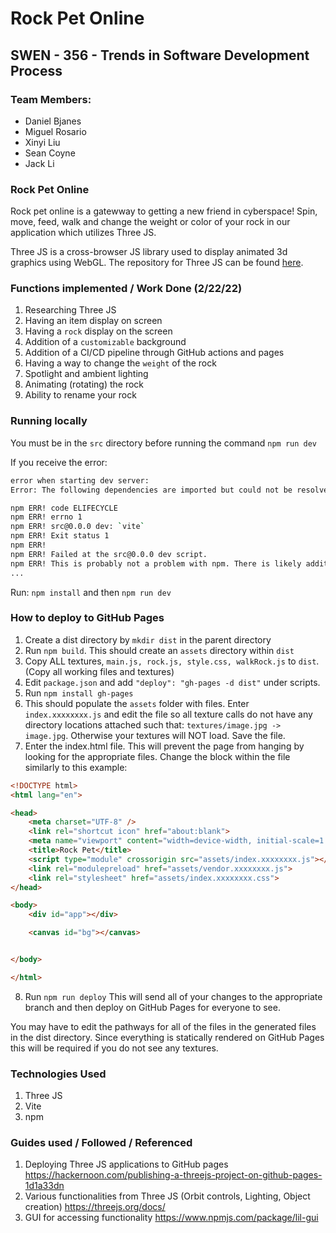 # Rock Pet Online

## SWEN - 356 - Trends in Software Development Process

### Team Members:
- Daniel Bjanes
- Miguel Rosario
- Xinyi Liu
- Sean Coyne
- Jack Li

### Rock Pet Online
Rock pet online is a gatewway to getting a new friend
in cyberspace! Spin, move, feed, walk and change the weight or color
of your rock in our application which utilizes Three JS.

Three JS is a cross-browser JS library used to display animated 3d graphics
using WebGL. The repository for Three JS can be found [here](https://github.com/mrdoob/three.js/).

### Functions implemented / Work Done (2/22/22)
1. Researching Three JS
2. Having an item display on screen
3. Having a `rock` display on the screen
4. Addition of a `customizable` background
5. Addition of a CI/CD pipeline through GitHub actions and pages
6. Having a way to change the `weight` of the rock
7. Spotlight and ambient lighting
8. Animating (rotating) the rock
9. Ability to rename your rock

### Running locally
You must be in the `src` directory before running the command
`npm run dev`

If you receive the error:
```bash
error when starting dev server:
Error: The following dependencies are imported but could not be resolved:

npm ERR! code ELIFECYCLE
npm ERR! errno 1
npm ERR! src@0.0.0 dev: `vite`
npm ERR! Exit status 1
npm ERR!
npm ERR! Failed at the src@0.0.0 dev script.
npm ERR! This is probably not a problem with npm. There is likely additional logging output above.
...
```
Run: `npm install` and then `npm run dev` 

### How to deploy to GitHub Pages
1. Create a dist directory by `mkdir dist` in the parent directory
2. Run `npm build`. This should create an `assets` directory within `dist`
3. Copy ALL textures, `main.js, rock.js, style.css, walkRock.js` to `dist`. (Copy all working files and textures)
4. Edit `package.json` and add `"deploy": "gh-pages -d dist"` under scripts.
5. Run `npm install gh-pages`
6. This should populate the `assets` folder with files. Enter `index.xxxxxxxx.js` and edit the file so all texture calls do not have any directory locations attached such that: `textures/image.jpg -> image.jpg`. Otherwise your textures will NOT load. Save the file.
7. Enter the index.html file. This will prevent the page from hanging by looking for the appropriate files. Change the block within the file similarly to this example:
```html
<!DOCTYPE html>
<html lang="en">

<head>
    <meta charset="UTF-8" />
    <link rel="shortcut icon" href="about:blank">
    <meta name="viewport" content="width=device-width, initial-scale=1.0" />
    <title>Rock Pet</title>
    <script type="module" crossorigin src="assets/index.xxxxxxxx.js"></script>
    <link rel="modulepreload" href="assets/vendor.xxxxxxxx.js">
    <link rel="stylesheet" href="assets/index.xxxxxxxx.css">
</head>

<body>
    <div id="app"></div>

    <canvas id="bg"></canvas>


</body>

</html>
```

8. Run `npm run deploy` This will send all of your changes to the appropriate branch and then deploy on GitHub Pages for everyone to see. 

You may have to edit the pathways for all of the files in the generated files in the dist directory. Since everything is statically rendered on GitHub Pages this will be required if you do not see any textures.

### Technologies Used
1. Three JS
2. Vite
3. npm

### Guides used / Followed / Referenced
1. Deploying Three JS applications to GitHub pages https://hackernoon.com/publishing-a-threejs-project-on-github-pages-1d1a33dn
2. Various functionalities from Three JS (Orbit controls, Lighting, Object creation) https://threejs.org/docs/ 
3. GUI for accessing functionality https://www.npmjs.com/package/lil-gui